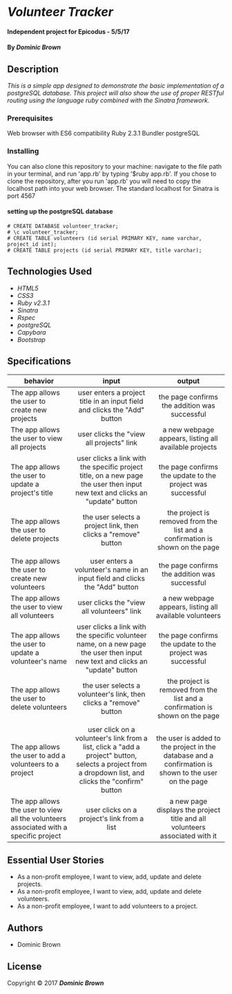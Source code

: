 # _Volunteer Tracker_

#### Independent project for Epicodus - 5/5/17

#### By _**Dominic Brown**_

## Description

_This is a simple app designed to demonstrate the basic implementation of a postgreSQL database.  This project will also show the use of proper RESTful routing using the language ruby combined with the Sinatra framework._

### Prerequisites

Web browser with ES6 compatibility
Ruby 2.3.1
Bundler
postgreSQL

### Installing

You can also clone this repository to your machine: navigate to the file path in your terminal, and run 'app.rb' by typing '$ruby app.rb'. If you chose to clone the repository, after you run 'app.rb' you will need to copy the localhost path into your web browser. The standard localhost for Sinatra is port 4567

#### setting up the postgreSQL database

```
# CREATE DATABASE volunteer_tracker;
# \c volunteer_tracker;
# CREATE TABLE volunteers (id serial PRIMARY KEY, name varchar, project_id int);
# CREATE TABLE projects (id serial PRIMARY KEY, title varchar);
```

## Technologies Used

* _HTML5_
* _CSS3_
* _Ruby v2.3.1_
* _Sinatra_
* _Rspec_
* _postgreSQL_
* _Capybara_
* _Bootstrap_

## Specifications

| behavior |  input   |  output  |
|----------|:--------:|:--------:|
| The app allows the user to create new projects | user enters a project title in an input field and clicks the "Add" button | the page confirms the addition was successful |
| The app allows the user to view all projects | user clicks the "view all projects" link | a new webpage appears, listing all available projects |
| The app allows the user to update a project's title | user clicks a link with the specific project title, on a new page the user then input new text and clicks an "update" button | the page confirms the update to the project was successful |
| The app allows the user to delete projects | the user selects a project link, then clicks a "remove" button | the project is removed from the list and a confirmation is shown on the page |
||||
| The app allows the user to create new volunteers | user enters a volunteer's name in an input field and clicks the "Add" button | the page confirms the addition was successful |
| The app allows the user to view all volunteers| user clicks the "view all volunteers" link | a new webpage appears, listing all available volunteers |
| The app allows the user to update a volunteer's name | user clicks a link with the specific volunteer name, on a new page the user then input new text and clicks an "update" button | the page confirms the update to the project was successful |
| The app allows the user to delete volunteers | the user selects a volunteer's link, then clicks a "remove" button | the project is removed from the list and a confirmation is shown on the page |
||||
| The app allows the user to add a volunteers to a project | user click on a volunteer's link from a list, click a "add a project" button, selects a project from a dropdown list, and clicks the "confirm" button | the user is added to the project in the database and a confirmation is shown to the user on the page |
| The app allows the user to view all the volunteers associated with a specific project | user clicks on a project's link from a list | a new page displays the project title and all volunteers associated with it |

## Essential User Stories

* As a non-profit employee, I want to view, add, update and delete projects.
* As a non-profit employee, I want to view, add, update and delete volunteers.
* As a non-profit employee, I want to add volunteers to a project.

## Authors

* Dominic Brown

## License

Copyright © 2017 **_Dominic Brown_**
